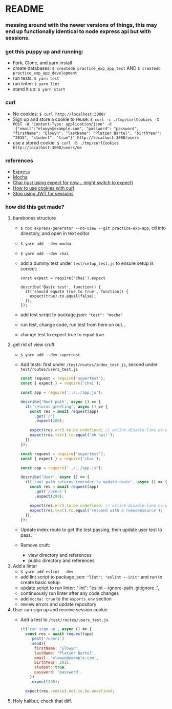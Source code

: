 # README

### messing around with the newer versions of things, this may end up functionally identical to node express api but with sessions.

### get this puppy up and running:
* Fork, Clone, and yarn install
* create databases: `$ createdb practice_exp_app_test` AND `$ createdb practice_exp_app_development`
* run tests: `$ yarn test`
* run linter: `$ yarn lint`
* stand it up: `$ yarn start`

### curl
* No cookies: `$ curl http://localhost:3000/`
* Sign up and store a cookie to reuse: `$ curl -c ./tmp/curlCookies -X POST -H "Content-Type: application/json" -d '{"email":"elowyn@example.com", "password": "password", "firstName": "Elowyn", "lastName": "Platzer Bartel", "birthYear": "2015", "student": "true"}' http://localhost:3000/users`
* use a stored cookie: `$ curl -b ./tmp/curlCookies http://localhost:3000/users/me`

### references
* [Express](https://expressjs.com/)
* [Mocha](https://mochajs.org)
* [Chai (just using expect for now... might switch to expect)](https://www.chaijs.com)
* [How to use cookies with curl](https://makandracards.com/makandra/48262-how-to-use-cookies-with-curl)
* [Stop using JWT for sessions](http://cryto.net/~joepie91/blog/2016/06/13/stop-using-jwt-for-sessions/)


### how did this get made?

1. barebones structure
    * `$ npx express-generator --no-view --git practice-exp-app`, cd into directory, and open in text editor
    * `$ yarn add --dev mocha`
    * `$ yarn add --dev chai`
    * add a dummy test under `test/setup_test.js` to ensure setup is correct:

        ```
        const expect = require('chai').expect

        describe('Basic test', function() {
          it('should equate true to true', function() {
            expect(true).to.equal(false);
          });
        });
        ```

    * add test script to package.json: `"test": "mocha"`
    * run test, change code, run test from here on out...
    * change test to expect true to equal true
1. get rid of view cruft
    * `$ yarn add --dev supertest`
    * Add tests: first under `/test/routes/index_test.js`, second under `test/routes/users_test.js`

        ```js
        const request = require('supertest');
        const { expect } = require('chai');

        const app = require('../../app.js');

        describe('Root path', async () => {
          it('returns greeting', async () => {
            const res = await request(app)
              .get('/')
              .expect(200);

            expect(res.err).to.be.undefined; // eslint-disable-line no-unused-expressions
            expect(res.text).to.equal('oh hai!');
          });
        });
        ```

        ```js
        const request = require('supertest');
        const { expect } = require('chai');

        const app = require('../../app.js');

        describe('User', async () => {
          it('root path returns reminder to update route', async () => {
            const res = await request(app)
              .get('/users')
              .expect(200);

            expect(res.err).to.be.undefined; // eslint-disable-line no-unused-expressions
            expect(res.text).to.equal('respond with a reeeeeesource');
          });
        });
        ```

    * Update index route to get the test passing, then update user test to pass.
    * Remove cruft:
      * view directory and references
      * public directory and references
1. Add a linter
    * `$ yarn add eslint --dev`
    * add lint script to package.json: `"lint": "eslint --init"` and run to create basic setup
    * update script to run linter: "lint": "eslint --ignore-path .gitignore .",
    * continuously run linter after any code changes
    * add `mocha: true` to the `exports.env` section
    * review errors and update repository
1. User can sign up and receive session cookie
    * Add a test to `/test/routes/users_test.js`

        ```js
        it('can sign up', async () => {
          const res = await request(app)
            .post('/users')
            .send({
              firstName: 'Elowyn',
              lastName: 'Platzer Bartel',
              email: 'elowyn@example.com',
              birthYear: 2015,
              student: true,
              password: 'password',
            })
            .expect(200);

          expect(res.cookie).not.to.be.undefined;
        ```
1. Holy halibut, check that diff.
